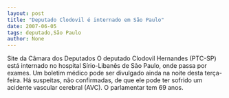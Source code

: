 ```yaml
---
layout: post
title: "Deputado Clodovil é internado em São Paulo"
date: 2007-06-05
tags: deputado,São Paulo
author: None
---
```

Site da C&acirc;mara dos Deputados
O deputado Clodovil Hernandes (PTC-SP) est&aacute; internado no hospital S&iacute;rio-Liban&ecirc;s de S&atilde;o Paulo, onde passa por exames. Um boletim m&eacute;dico pode ser divulgado ainda na noite desta ter&ccedil;a-feira. 
H&aacute; suspeitas, n&atilde;o confirmadas, de que ele pode ter sofrido um acidente vascular cerebral (AVC). O parlamentar tem 69 anos.
 
